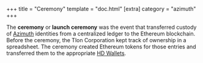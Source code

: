 +++ title = "Ceremony" template = "doc.html" [extra] category = "azimuth" +++

The **ceremony** or **launch ceremony** was the event that transferred custody
of [Azimuth](/docs/glossary/azimuth) identities from a centralized ledger to the
Ethereum blockchain. Before the ceremony, the Tlon Corporation kept track of
ownership in a spreadsheet. The ceremony created Ethereum tokens for those
entries and transferred them to the appropriate [HD
Wallets](/docs/glossary/hdwallet).
